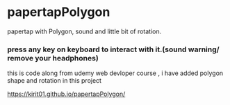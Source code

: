 # papertapPolygon
papertap with Polygon, sound and little bit of rotation.
### press any key on keyboard to interact with it.(sound warning/ remove your headphones) 
this is code along from udemy web devloper course , i have added polygon shape and rotation in this project

 https://kirit01.github.io/papertapPolygon/

